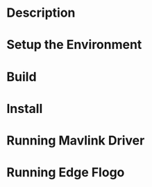 # Description

# Setup the Environment

# Build

# Install

# Running Mavlink Driver

# Running Edge Flogo
